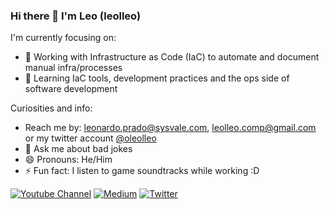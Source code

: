 ### Hi there 👋 I'm Leo (leolleo)

I'm currently focusing on:

- 🔭 Working with Infrastructure as Code (IaC) to automate and document manual infra/processes
- 🌱 Learning IaC tools, development practices and the ops side of software development

Curiosities and info:
- Reach me by: leonardo.prado@sysvale.com, leolleo.comp@gmail.com or my twitter account [@oleolleo](https://twitter.com/oleolleo)
- 💬 Ask me about bad jokes
- 😄 Pronouns: He/Him
- ⚡ Fun fact: I listen to game soundtracks while working :D


[![Youtube Channel](https://img.shields.io/badge/YouTube-FF0000?style=for-the-badge&logo=youtube&logoColor=white)](https://www.youtube.com/channel/UCNwIxxl5aoqjGrniw2Smviw) 
[![Medium](https://img.shields.io/badge/Medium-12100E?style=for-the-badge&logo=medium&logoColor=white)](https://medium.com/@leolleo) 
[![Twitter](https://img.shields.io/badge/Twitter-1DA1F2?style=for-the-badge&logo=twitter&logoColor=white)](https://twitter.com/oleolleo)
